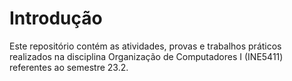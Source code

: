 # Introdução
Este repositório contém as atividades, provas e trabalhos práticos realizados na disciplina Organização de Computadores I (INE5411) referentes ao semestre 23.2.
